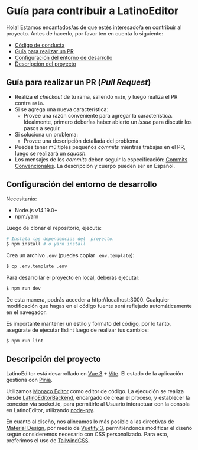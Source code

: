 # Guía para contribuir a LatinoEditor

Hola! Estamos encantados/as de que estés interesado/a en contribuir al proyecto. Antes de hacerlo, por favor ten en cuenta lo siguiente:

- [Código de conducta](https://www.contributor-covenant.org/es/version/2/0/code_of_conduct/)
- [Guía para realizar un PR](#guía-para-realizar-un-pr-pull-request)
- [Configuración del entorno de desarrollo](#configuración-del-entorno-de-desarrollo)
- [Descripción del proyecto](#descripcion-del-proyecto)

## Guía para realizar un PR (*Pull Request*)

- Realiza el *checkout* de tu rama, saliendo `main`, y luego realiza el PR contra `main`.
- Si se agrega una nueva característica:
  - Provee una razón conveniente para agregar la característica. Idealmente, primero deberías haber abierto un *issue* para discutir los pasos a seguir.
- Si soluciona un problema:
  - Provee una descripción detallada del problema.
- Puedes tener múltiples pequeños *commits* mientras trabajas en el PR, luego se realizará un *squash*.
- Los mensajes de los *commits* deben seguir la especificación: [Commits Convencionales](https://www.conventionalcommits.org/es/v1.0.0/). La descripción y cuerpo pueden ser en Español.

## Configuración del entorno de desarrollo

Necesitarás:
- Node.js v14.19.0+
- npm/yarn

Luego de clonar el repositorio, ejecuta:

```bash
# Instala las dependencias del  proyecto.
$ npm install # o yarn install
```

Crea un archivo `.env` (puedes copiar `.env.template`):

```bash
$ cp .env.template .env
```

Para desarrollar el proyecto en local, deberás ejecutar:

```bash
$ npm run dev
```

De esta manera, podrás acceder a http://localhost:3000. Cualquier modificación que hagas en el código fuente será reflejado automáticamente en el navegador.

Es importante mantener un estilo y formato del código, por lo tanto, asegúrate de ejecutar Eslint luego de realizar tus cambios:

```bash
$ npm run lint
```

## Descripción del proyecto

LatinoEditor está desarrollado en [Vue 3](https://vuejs.org/) + [Vite](https://vitejs.dev/). El estado de la aplicación gestiona con [Pinia](https://pinia.vuejs.org/).

Utilizamos [Monaco Editor](https://microsoft.github.io/monaco-editor/) como editor de código. La ejecución se realiza desde [LatinoEditorBackend](https://github.com/enzonotario/latino-editor-backend), encargado de crear el proceso, y establecer la conexión vía socket.io, para permitirle al Usuario interactuar con la consola en LatinoEditor, utilizando [node-pty](https://github.com/microsoft/node-pty).

En cuanto al diseño, nos alineamos lo más posible a las directivas de [Material Design](https://material.io/design), por medio de [Vuetify 3](https://next.vuetifyjs.com/), permitiéndonos modificar el diseño según consideremos necesario con CSS personalizado. Para esto, preferimos el uso de [TailwindCSS](https://tailwindcss.com/).
